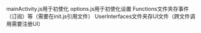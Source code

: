 mainActivity.js用于初使化
options.js用于初使化设置
Functions文件夹存事件（订阅）等（需要在init.js引用文件）
UserInterfaces文件夹存UI文件（跨文件调用需要注册UI）